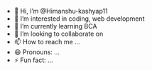 - 👋 Hi, I’m @Himanshu-kashyap11
- 👀 I’m interested in coding, web development
- 🌱 I’m currently learning BCA
- 💞️ I’m looking to collaborate on 
- 📫 How to reach me ...
- 😄 Pronouns: ...
- ⚡ Fun fact: ...

<!---
Himanshu-kashyap11/Himanshu-kashyap11 is a ✨ special ✨ repository because its `README.md` (this file) appears on your GitHub profile.
You can click the Preview link to take a look at your changes.
--->
